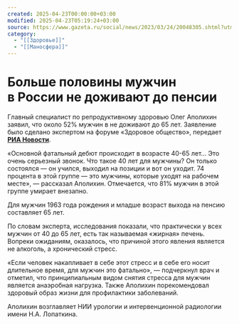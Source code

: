 ```yaml
---
created: 2025-04-23T00:00:00+03:00
modified: 2025-04-23T05:19:24+03:00
source: https://www.gazeta.ru/social/news/2023/03/24/20048305.shtml?utm_source=yxnews&utm_medium=desktop
category:
  - "[[Здоровье]]"
  - "[[Маносфера]]"
---
```


# Больше половины мужчин в России не доживают до пенсии

Главный специалист по репродуктивному здоровью Олег Аполихин заявил, что около 52% мужчин в не доживают до 65 лет. Заявление было сделано экспертом на форуме «Здоровое общество», передает [**РИА Новости**](http://ria.ru/).

«Основной фатальный дебют происходит в возрасте 40-65 лет... Это очень серьезный звонок. Что такое 40 лет для мужчины? Он только состоялся — он учился, выходил на позиции и вот он уходит. 74 процента в этой группе — это мужчины, которые уходят на рабочем месте», — рассказал Аполихин. Отмечается, что 81% мужчин в этой группе умирает внезапно.

Для мужчин 1963 года рождения и младше возраст выхода на пенсию составляет 65 лет.

По словам эксперта, исследования показали, что практически у всех мужчин от 40 до 65 лет, есть так называемая «жирная» печень. Вопреки ожиданиям, оказалось, что причиной этого явления является не алкоголь, а хронический стресс.

«Если человек накапливает в себе этот стресс и в себе его носит длительное время, для мужчин это фатально», — подчеркнул врач и отметил, что принципиальным видом снятия стресса для мужчин является анаэробная нагрузка. Также Аполихин порекомендовал здоровый образ жизни для профилактики заболеваний.

Аполихин возглавляет НИИ урологии и интервенционной радиологии имени Н.А. Лопаткина.
